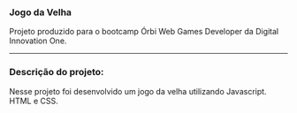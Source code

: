 <h3> Jogo da Velha </h3>

Projeto produzido para o bootcamp Órbi Web Games Developer da Digital Innovation One.

------------------------------

<h3>Descrição do projeto:</h3>

Nesse projeto foi desenvolvido um jogo da velha utilizando Javascript. HTML e CSS.

